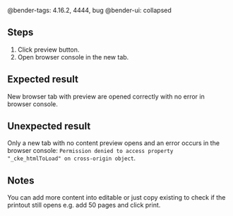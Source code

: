 @bender-tags: 4.16.2, 4444, bug
@bender-ui: collapsed

## Steps
1. Click preview button.
1. Open browser console in the new tab.

## Expected result
New browser tab with preview are opened correctly with no error in browser console.
## Unexpected result
Only a new tab with no content preview opens and an error occurs in the browser console: `Permission denied to access property "_cke_htmlToLoad" on cross-origin object`.

## Notes
You can add more content into editable or just copy existing to check if the printout still opens e.g. add 50 pages and click print.
